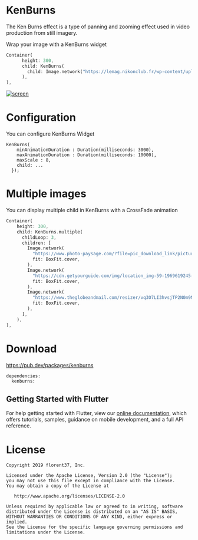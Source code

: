 # KenBurns

The Ken Burns effect is a type of panning and zooming effect used in video production from still imagery.

Wrap your image with a KenBurns widget
```dart
Container(
      height: 300,
      child: KenBurns(
        child: Image.network("https://lemag.nikonclub.fr/wp-content/uploads/2017/07/08.jpg", fit: BoxFit.cover,),
      ),
),
```

[![screen](https://raw.githubusercontent.com/florent37/Flutter-KenBurns/master/medias/kenburns_slow.gif)](https://www.github.com/florent37/Flutter-KenBurns)

# Configuration

You can configure KenBurns Widget

```
KenBurns(
    minAnimationDuration : Duration(milliseconds: 3000),
    maxAnimationDuration : Duration(milliseconds: 10000),
    maxScale : 8,
    child: ...
  });
```

# Multiple images

You can display multiple child in KenBurns with a CrossFade animation

```dart
Container(
    height: 300,
    child: KenBurns.multiple(
      childLoop: 3,
      children: [
        Image.network(
          "https://www.photo-paysage.com/?file=pic_download_link/picture&pid=3100",
          fit: BoxFit.cover,
        ),
        Image.network(
          "https://cdn.getyourguide.com/img/location_img-59-1969619245-148.jpg",
          fit: BoxFit.cover,
        ),
        Image.network(
          "https://www.theglobeandmail.com/resizer/vq3O7LI3hvsjTP2N0m9NwU4W3Eg=/1500x0/filters:quality(80)/arc-anglerfish-tgam-prod-tgam.s3.amazonaws.com/public/4ETF3GZR3NA3RDDW23XDRBKKCI",
          fit: BoxFit.cover,
        ),
      ],
    ),
),
```

# Download

https://pub.dev/packages/kenburns

```
dependencies:
  kenburns: 
```

## Getting Started with Flutter

For help getting started with Flutter, view our 
[online documentation](https://flutter.dev/docs), which offers tutorials, 
samples, guidance on mobile development, and a full API reference.

# License

    Copyright 2019 florent37, Inc.

    Licensed under the Apache License, Version 2.0 (the "License");
    you may not use this file except in compliance with the License.
    You may obtain a copy of the License at

       http://www.apache.org/licenses/LICENSE-2.0

    Unless required by applicable law or agreed to in writing, software
    distributed under the License is distributed on an "AS IS" BASIS,
    WITHOUT WARRANTIES OR CONDITIONS OF ANY KIND, either express or implied.
    See the License for the specific language governing permissions and
    limitations under the License.
